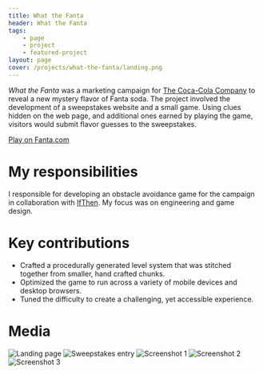 ```yaml
---
title: What the Fanta
header: What the Fanta
tags: 
    - page
    - project
    - featured-project
layout: page
cover: /projects/what-the-fanta/landing.png
---
```


_What the Fanta_ was a marketing campaign for [The Coca-Cola Company](https://www.coca-colacompany.com/) to reveal a new mystery flavor of Fanta soda. The project involved the development of a sweepstakes website and a small game. Using clues hidden on the web page, and additional ones earned by playing the game, visitors would submit flavor guesses to the sweepstakes.

<!-- https://web.archive.org/web/20230828161407/https://halloween.fanta.com/ -->
[Play on Fanta.com]()

# My responsibilities
I responsible for developing an obstacle avoidance game for the campaign in collaboration with [IfThen](https://www.ifthen.com/). My focus was on engineering and game design.

# Key contributions
* Crafted a procedurally generated level system that was stitched together from smaller, hand crafted chunks.
* Optimized the game to run across a variety of mobile devices and desktop browsers.
* Tuned the difficulty to create a challenging, yet accessible experience.

# Media
![Landing page](/projects/what-the-fanta/landing.png)
![Sweepstakes entry](/projects/what-the-fanta/sweeps.png)
![Screenshot 1](/projects/what-the-fanta/Screenshot1.png)
![Screenshot 2](/projects/what-the-fanta/Screenshot2.png)
![Screenshot 3](/projects/what-the-fanta/Screenshot3.png)